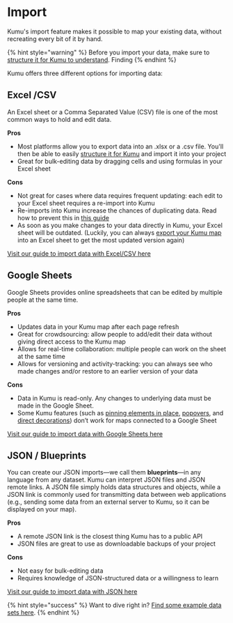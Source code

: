 # Import

Kumu's import feature makes it possible to map your existing data, without recreating every bit of it by hand.&#x20;

{% hint style="warning" %}
Before you import your data, make sure to [structure it for Kumu to understand](import.md). Finding&#x20;
{% endhint %}

Kumu offers three different options for importing data:&#x20;

## **Excel /CSV**&#x20;

An Excel sheet or a Comma Separated Value (CSV) file is one of the most common ways to hold and edit data. &#x20;

**Pros**

* Most platforms allow you to export data into an .xlsx or a .csv file. You'll then be able to easily [structure it for Kumu](import.md) and import it into your project
* Great for bulk-editing data by dragging cells and using formulas in your Excel sheet

**Cons**&#x20;

* Not great for cases where data requires frequent updating: each edit to your Excel sheet requires a re-import into Kumu
* Re-imports into Kumu increase the chances of duplicating data. Read how to prevent this in [this guide](../../faq/how-do-I-avoid-duplicating-data.md)
* As soon as you make changes to your data directly in Kumu, your Excel sheet will be outdated. (Luckily, you can always [export your Kumu map](../export.md) into an Excel sheet to get the most updated version again)

[Visit our guide to import data with Excel/CSV here](excel-csv.md)

## **Google Sheets**

Google Sheets provides online spreadsheets that can be edited by multiple people at the same time.&#x20;

**Pros**

* Updates data in your Kumu map after each page refresh
* Great for crowdsourcing: allow people to add/edit their data without giving direct access to the Kumu map
* Allows for real-time collaboration: multiple people can work on the sheet at the same time
* Allows for versioning and activity-tracking: you can always see who made changes and/or restore to an earlier version of your data

&#x20;**Cons**

* Data in Kumu is read-only. Any changes to underlying data must be made in the Google Sheet.&#x20;
* Some Kumu features (such as [pinning elements in place](../../faq/how-do-keep-elements-from-moving.md), [popovers](../popovers.md), and [direct decorations](../direct-decorations.md)) don’t work for maps connected to a Google Sheet

[Visit our guide to import data with Google Sheets here](google-sheets.md)

## **JSON / Blueprints**

You can create our JSON imports—we call them **blueprints**—in any language from any dataset. Kumu can interpret JSON files and JSON remote links. A JSON file simply holds data structures and objects, while a JSON link is commonly used for transmitting data between web applications (e.g., sending some data from an external server to Kumu, so it can be displayed on your map).&#x20;

**Pros**

* A remote JSON link is the closest thing Kumu has to a public API
* JSON files are great to use as downloadable backups of your project

**Cons**

* Not easy for bulk-editing data
* Requires knowledge of JSON-structured data or a willingness to learn

[Visit our guide to import data with JSON here](blueprints.md)

{% hint style="success" %}
Want to dive right in? [Find some example data sets here](https://drive.google.com/drive/folders/1\_xoIFJ2snCcxta1Fw8AwrxWCe5YlKXCW?usp=sharing).
{% endhint %}
